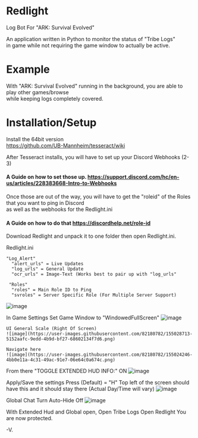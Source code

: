 # Redlight
Log Bot For "ARK: Survival Evolved"  
  
  An application written in Python to monitor the status of "Tribe Logs"   
  in game while not requiring the game window to actually be active.
    
# Example
With "ARK: Survival Evolved" running in the background, you are able to play other games/browse  
while keeping logs completely covered.
      
# Installation/Setup
  Install the 64bit version  
  https://github.com/UB-Mannheim/tesseract/wiki  
    
  After Tesseract installs, you will have to set up your Discord Webhooks (2-3)  
  
  #### A Guide on how to set those up. https://support.discord.com/hc/en-us/articles/228383668-Intro-to-Webhooks ####
      
  Once those are out of the way, you will have to get the "roleid" of the Roles that you want to ping in Discord  
    as well as the webhooks for the Redlight.ini  
      
  #### A Guide on how to do that https://discordhelp.net/role-id ####
    
  Download Redlight and unpack it to one folder then open Redlight.ini.
    
  Redlight.ini
   
    "Log_Alert"
      "alert_urls" = Live Updates
      "log_urls" = General Update
      "ocr_urls" = Image-Text (Works best to pair up with "log_urls"
      
     "Roles"
      "roles" = Main Role ID to Ping
      "svroles" = Server Specific Role (For Multiple Server Support) 
      
  ![image](https://user-images.githubusercontent.com/82180782/155022640-9a9ded6e-1a15-48e4-af1f-14b7a15d727b.png)

  In Game Settings
    Set Game Window to "WindowedFullScreen"
    ![image](https://user-images.githubusercontent.com/82180782/155028680-aab1fd7f-047f-4b0e-8142-b4fb02633d88.png)
    
    UI General Scale (Right Of Screen)
    ![image](https://user-images.githubusercontent.com/82180782/155028713-5152aafc-9edd-4b9d-bf27-68602134f7d6.png)
  
    Navigate here
    ![image](https://user-images.githubusercontent.com/82180782/155024246-4bb0e11a-4c31-49ac-91e7-06e64c0a674c.png)
    
  From there
    "TOGGLE EXTENDED HUD INFO:" ON
    ![image](https://user-images.githubusercontent.com/82180782/155024896-a511d9d4-7532-4f5a-b508-0295c2dfa563.png)

  Apply/Save the settings
    Press (Default) = "H"
    Top left of the screen should have this and it should stay there (Actual Day/Time will vary)
    ![image](https://user-images.githubusercontent.com/82180782/155025826-83899ab8-2c3d-45ec-a58c-9543907d4796.png)

  Global Chat
    Turn Auto-Hide Off
    ![image](https://user-images.githubusercontent.com/82180782/155028514-013ace64-e3d5-4b51-868c-82e8c99a665f.png)
    
  With Extended Hud and Global open, Open Tribe Logs
    Open Redlight
    You are now protected.

-V.
